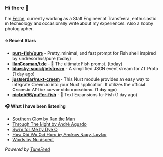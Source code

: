 ### Hi there 👋

I'm [Felipe](https://felipevm.com), currently working as a Staff Engineer at Transfeera, enthusiastic in technology and occasionally write about my experiences. Also a hobby photographer.

#### ⭐ Recent Stars
- **[pure-fish/pure](https://github.com/pure-fish/pure)** - Pretty, minimal, and fast prompt for Fish shell inspired by sindresorhus/pure (today)
- **[IlanCosman/tide](https://github.com/IlanCosman/tide)** - 🌊 The ultimate Fish prompt. (today)
- **[bluesky-social/jetstream](https://github.com/bluesky-social/jetstream)** - A simplified JSON event stream for AT Proto (1 day ago)
- **[justserdar/nuxt-creem](https://github.com/justserdar/nuxt-creem)** - This Nuxt module provides an easy way to integrate Creem.io into your Nuxt application. It utilizes the official Creem.io API for server-side operations. (1 day ago)
- **[nickeb96/puffer-fish](https://github.com/nickeb96/puffer-fish)** - 🐡 Text Expansions for Fish (1 day ago)

#### 🎧 What I have been listening
- [Southern Glow by Ran the Man](https://open.spotify.com/track/75LCexY9ogEzKzQBxeFeBf)
- [Through The Night by André Aguado](https://open.spotify.com/track/6cC17xWrGqAFqJ3DNBOrqp)
- [Swim for Me by Dye O](https://open.spotify.com/track/3OAIYHj1rIJMg7nACZ2mQF)
- [How Did We Get Here by Andrew Nagy, Lovlee](https://open.spotify.com/track/6rObeWLiabZriNlsKwVt5N)
- [Words by Nu Aspect](https://open.spotify.com/track/3yLU2Rd0k3AKYdCWECAyeo)

_Powered by [TuneFeed](https://tunefeed.app?ref=github.com)_
